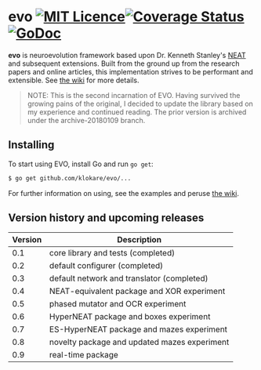 evo [![MIT Licence](https://badges.frapsoft.com/os/mit/mit.png?v=103)](https://opensource.org/licenses/mit-license.php)[![Coverage Status](https://coveralls.io/repos/github/klokare/evo/badge.svg?branch=master)](https://coveralls.io/github/klokare/evo?branch=master) [![GoDoc](https://godoc.org/github.com/klokare/evo?status.svg)](https://godoc.org/github.com/klokare/evo)
====

**evo** is neuroevolution framework based upon Dr. Kenneth Stanley's [NEAT](https://www.cs.ucf.edu/~kstanley/neat.html) and subsequent extensions. Built from the ground up from the research papers and online articles, this implementation strives to be performant and extensible. See [the wiki](https://github.com/klokare/evo/wiki) for more details.

> NOTE: This is the second incarnation of EVO. Having survived the growing pains of the original, I decided to update the library based on my experience and continued reading. The prior version is archived under the archive-20180109 branch.

## Installing
To start using EVO, install Go and run `go get`:

```sh
$ go get github.com/klokare/evo/...
```

For further information on using, see the examples and peruse [the wiki](https://github.com/klokare/evo/wiki).

## Version history and upcoming releases
Version|Description
-------|-----------
0.1|core library and tests (completed)
0.2|default configurer (completed)
0.3|default network and translator (completed)
0.4|NEAT-equivalent package and XOR experiment
0.5|phased mutator and OCR experiment
0.6|HyperNEAT package and boxes experiment
0.7|ES-HyperNEAT package and mazes experiment
0.8|novelty package and updated mazes experiment
0.9|real-time package
